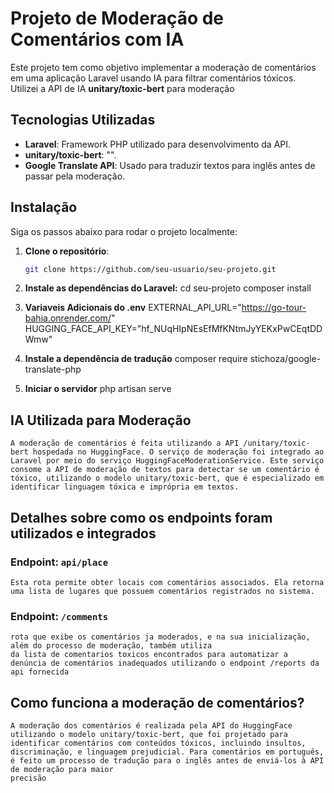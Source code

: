 # Projeto de Moderação de Comentários com IA

Este projeto tem como objetivo implementar a moderação de comentários em uma aplicação Laravel usando IA para filtrar comentários tóxicos. Utilizei a API de IA **unitary/toxic-bert** para moderação

## Tecnologias Utilizadas

- **Laravel**: Framework PHP utilizado para desenvolvimento da API.
- **unitary/toxic-bert**: "".
- **Google Translate API**: Usado para traduzir textos para inglês antes de passar pela moderação.

## Instalação

Siga os passos abaixo para rodar o projeto localmente:

1. **Clone o repositório**:
   ```bash
   git clone https://github.com/seu-usuario/seu-projeto.git

2. **Instale as dependências do Laravel:**
    cd seu-projeto
    composer install

3. **Variaveis Adicionais do .env**
    EXTERNAL_API_URL="https://go-tour-bahia.onrender.com/"  
    HUGGING_FACE_API_KEY="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"

4. **Instale a dependência de tradução**
    composer require stichoza/google-translate-php

5. **Iniciar o servidor**
    php artisan serve


## IA Utilizada para Moderação
    A moderação de comentários é feita utilizando a API /unitary/toxic-bert hospedada no HuggingFace. O serviço de moderação foi integrado ao Laravel por meio do serviço HuggingFaceModerationService. Este serviço consome a API de moderação de textos para detectar se um comentário é tóxico, utilizando o modelo unitary/toxic-bert, que é especializado em identificar linguagem tóxica e imprópria em textos.

## Detalhes sobre como os endpoints foram utilizados e integrados

### Endpoint: `api/place`

    Esta rota permite obter locais com comentários associados. Ela retorna uma lista de lugares que possuem comentários registrados no sistema.

### Endpoint: `/comments`

    rota que exibe os comentários ja moderados, e na sua inicialização, além do processo de moderação, também utiliza
    da lista de comentarios toxicos encontrados para automatizar a denúncia de comentários inadequados utilizando o endpoint /reports da api fornecida

## Como funciona a moderação de comentários?
    A moderação dos comentários é realizada pela API do HuggingFace utilizando o modelo unitary/toxic-bert, que foi projetado para identificar comentários com conteúdos tóxicos, incluindo insultos, discriminação, e linguagem prejudicial. Para comentários em português, é feito um processo de tradução para o inglês antes de enviá-los à API de moderação para maior
    precisão